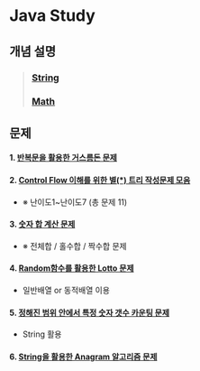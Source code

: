 # Java Study

## 개념 설명
> ### [String](https://github.com/Lee-KyungSeok/String)
> ### [Math](https://github.com/Lee-KyungSeok/Math)

## 문제
#### 1. [반복문을 활용한 거스름돈 문제](https://github.com/Lee-KyungSeok/ChangeMoney)

#### 2. [Control Flow 이해를 위한 별(\*) 트리 작성문제 모음](https://github.com/Lee-KyungSeok/ControlFlowExample)
 - ※ 난이도1~난이도7 (총 문제 11)

#### 3. [숫자 합 계산 문제](https://github.com/Lee-KyungSeok/SumExample)
 - ※ 전체합 / 홀수합 / 짝수합 문제

#### 4. [Random함수를 활용한 Lotto 문제](https://github.com/Lee-KyungSeok/LottoExample)
 - 일반배열 or 동적배열 이용

#### 5. [정해진 범위 안에서 특정 숫자 갯수 카운팅 문제](https://github.com/Lee-KyungSeok/CountNumber)
 - String 활용

#### 6. [String을 활용한 Anagram 알고리즘 문제](https://github.com/Lee-KyungSeok/AnagramAlgorithm)
